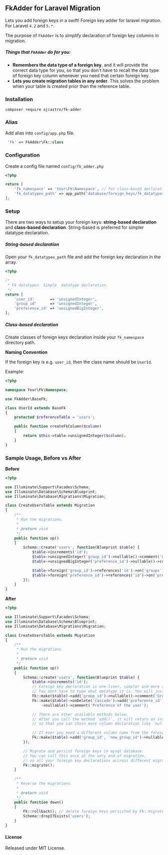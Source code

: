 ## FkAdder for Laravel Migration

Lets you add foreign keys in a swift! Foreign key adder for laravel migration.
For Laravel `4.2` and `5.*`.

The purpose of `FkAdder` is to simplify declaration of foreign key columns in migration.

##### Things that `FkAdder` do for you:
  * __Remembers the data type of a foreign key__, and it will provide the correct data type for you, so that you don't have to recall the data type of foreign key column
      whenever you need that certain foreign key.
  * __Lets you create migration tables in any order__. This solves the problem when your table is created prior than the reference table.


### Installation

`composer require ajcastro/fk-adder`

### Alias

Add alias into `config/app.php` file.

```php
 'Fk' => FkAdder\Fk::class
```

### Configuration

Create a config file named `config/fk_adder.php`

```php
<?php

return [
    'fk_namespace' => 'Your\Fk\Namespace', // for class-based declaration
    'fk_datatypes_path' => app_path('database/foreign_keys/fk_datatypes.php') // for string-based declaration
];
```

### Setup

There are two ways to setup your foreign keys: __string-based declaration__ and __class-based declaration__. 
String-based is preferred for simpler datatype declaration.

##### String-based declaration

Open your `fk_datatypes_path` file and add the foreign key declaration in the array.

```php
<?php

/*
 * Fk datatypes. Simple  datatype declaration.
 */
return [
    'user_id'       => 'unsignedInteger',
    'group_id'      => 'unsignedInteger',
    'preference_id' => 'unsignedBigInteger',
];
```


##### Class-based declaration

Create classes of foreign keys declaration inside your `fk_namespace` directory path.

__Naming Convention__

If the foreign key is e.g. `user_id`, then the class name should be `UserId`.

Example:

```php
<?php

namespace Your\Fk\Namespace;

use FkAdder\BaseFk;

class UserId extends BaseFk
{
    protected $referenceTable = 'users';

    public function createFkColumn($column)
    {
        return $this->table->unsignedInteger($column);
    } 
}

```


### Sample Usage, Before vs After

__Before__

```php
<?php

use Illuminate\Support\Facades\Schema;
use Illuminate\Database\Schema\Blueprint;
use Illuminate\Database\Migrations\Migration;

class CreateUsersTable extends Migration
{
    /**
     * Run the migrations.
     *
     * @return void
     */
    public function up()
    {
        Schema::create('users', function(Blueprint $table) {
            $table->increments('id');
            $table->unsignedInteger('group_id')->nullable()->comment('Group of the user');
            $table->unsignedBigInteger('preference_id')->nullable()->comment('Preference of the user');

            $table->foreign('group_id')->references('id')->on('groups');
            $table->foreign('preference_id')->references('id')->on('preferences');
        });
    }
}

```

__After__

```php
<?php

use Illuminate\Support\Facades\Schema;
use Illuminate\Database\Schema\Blueprint;
use Illuminate\Database\Migrations\Migration;

class CreateUsersTable extends Migration
{
    /**
     * Run the migrations.
     *
     * @return void
     */
    public function up()
    {
        Schema::create('users', function(Blueprint $table) {
            $table->increments('id');
            // Foreign key declaration is one-liner, simpler and more compact. 
            // You dont have to type what datatype it is. You will just declare it once.
            Fk::make($table)->add('group_id')->nullable()->comment('Group of the user');
            Fk::make($table)->onDelete('cascade')->add('preference_id')
                ->nullable()->comment('Preference of the user');

            // There are other available methods below. 
            // After you call the method `add()`, it will return an instance of the usual \Illuminate\Support\Fluent,
            // so that you can chain more column declaration like `nullable()` and `comment()`

            // If ever you need a different column name from the foreign key, just pass a second parameter to `add()` method e.g.
            Fk::make($table)->add('group_id', 'new_group_id')->nullable()->comment('New group of the user');
        });

        // Migrate and persist foreign keys in mysql database.
        // You can call this once at the very end of migration, 
        // so all your foreign key declarations accross different migration files will be persisted.
        Fk::migrate();
    }

    /**
     * Reverse the migrations.
     *
     * @return void
     */
    public function down()
    {
        Fk::rollback(); // delete foreign keys persisted by Fk::migrate(), (coming soon...)
        Schema::dropIfExists('users');
    }
}

```

#### License

Released under MIT License.
